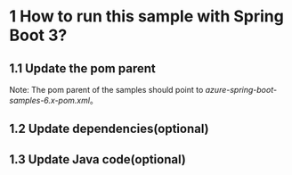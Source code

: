 # 1 How to run this sample with Spring Boot 3?

## 1.1 Update the pom parent
   
   Note: The pom parent of the samples should point to *azure-spring-boot-samples-6.x-pom.xml*。

## 1.2 Update dependencies(optional)

## 1.3 Update Java code(optional)

